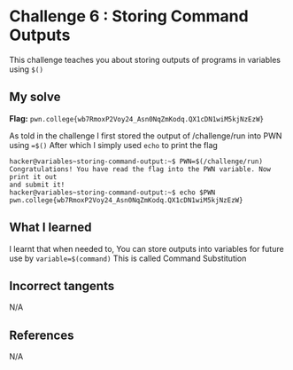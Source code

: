 # Challenge 6 : Storing Command Outputs
This challenge teaches you about storing outputs of programs in variables using `$()`

## My solve
**Flag:** `pwn.college{wb7RmoxP2Voy24_Asn0NqZmKodq.QX1cDN1wiM5kjNzEzW}`

As told in the challenge I first stored the output of /challenge/run into PWN using `=$()`
After which I simply used `echo` to print the flag
```
hacker@variables~storing-command-output:~$ PWN=$(/challenge/run)
Congratulations! You have read the flag into the PWN variable. Now print it out
and submit it!
hacker@variables~storing-command-output:~$ echo $PWN
pwn.college{wb7RmoxP2Voy24_Asn0NqZmKodq.QX1cDN1wiM5kjNzEzW}
```

## What I learned 
I learnt that when needed to, You can store outputs into variables for future use by `variable=$(command)`
This is called Command Substitution

## Incorrect tangents 
N/A

## References 
N/A
